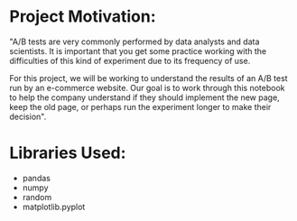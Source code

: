 # Project Motivation:

"A/B tests are very commonly performed by data analysts and data scientists. It is important that you get some practice working with the difficulties of this kind of experiment due to its frequency of use.

For this project, we will be working to understand the results of an A/B test run by an e-commerce website. Our goal is to work through this notebook to help the company understand if they should implement the new page, keep the old page, or perhaps run the experiment longer to make their decision".

# Libraries Used:
- pandas
- numpy
- random
- matplotlib.pyplot
